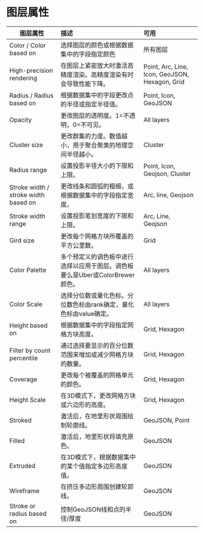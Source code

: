 # 图层属性

| **图层属性**                         | **描述**                                                     | **可用**                                       |
| ------------------------------------ | :----------------------------------------------------------- | :--------------------------------------------- |
| Color / Color based on               | 选择图层的颜色或根据数据集中的字段指定颜色                   | 所有图层                                       |
| High-precision rendering             | 在图层上紧密放大时激活高精度渲染。高精度渲染有时会导致性能下降。 | Point, Arc, Line, Icon, GeoJSON, Hexagon, Grid |
| Radius / Radius based on             | 根据数据集中的字段更改点的半径或指定半径值。                 | Point, Icon, GeoJSON                           |
| Opacity                              | 更改图层的透明度。1=不透明，0=不可见。                       | All layers                                     |
| Cluster size                         | 更改群集的力度。数值越小，用于聚合聚类的地理空间半径越小。   | Cluster                                        |
| Radius range                         | 设置投影半径大小的下限和上限。                               | Point, Icon, Geojson, Cluster                  |
| Stroke width / stroke width based on | 更改线条和圆弧的粗细，或根据数据集中的字段指定宽度。         | Arc, line, Geojson                             |
| Stroke width range                   | 设置投影笔划宽度的下限和上限。                               | Arc, Line, Geojson                             |
| Gird size                            | 更改每个网格方块所覆盖的平方公里数。                         | Grid                                           |
| Color Palette                        | 多个预定义的调色板中进行选择以应用于图层。调色板要么是Uber或ColorBrewer颜色。 | All layers                                     |
| Color Scale                          | 选择分位数或量化色标。分位数色标由rank确定，量化色标由value确定。 | All layers                                     |
| Height based on                      | 根据数据集中的字段指定网格方块高度。                         | Grid, Hexagon                                  |
| Filter by count percentile           | 通过选择要显示的百分位数范围来增加或减少网格方块的数量。     | Grid, Hexagon                                  |
| Coverage                             | 更改每个被覆盖的网格单元的颜色。                             | Grid, Hexagon                                  |
| Height Scale                         | 在3D模式下，更改网格方块或六边形的高度。                     | Grid, Hexagon                                  |
| Stroked                              | 激活后，在地里形状周围绘制轮廓线。                           | GeoJSON, Point                                 |
| Filled                               | 激活后，地里形状将填充原色。                                 | GeoJSON                                        |
| Extruded                             | 在3D模式下，根据数据集中的某个值指定多边形高度值。           | GeoJSON                                        |
| Wireframe                            | 在挤压多边形周围创建轮郭线。                                 | GeoJSON                                        |
| Stroke or radius based on            | 控制GeoJSON线和点的半径/厚度                                 | GeoJSON                                        |